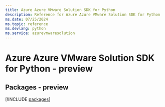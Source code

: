 ```yaml
---
title: Azure Azure VMware Solution SDK for Python
description: Reference for Azure Azure VMware Solution SDK for Python
ms.date: 07/25/2024
ms.topic: reference
ms.devlang: python
ms.service: azurevmwaresolution
---
```

# Azure Azure VMware Solution SDK for Python - preview
## Packages - preview
[!INCLUDE [packages](azure-vmware-solution-index.md)]
